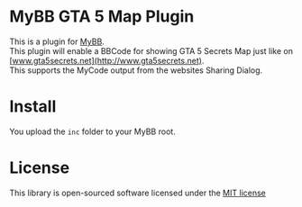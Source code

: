 MyBB GTA 5 Map Plugin
========================

This is a plugin for [MyBB](http://mybb.com).   
This plugin will enable a BBCode for showing GTA 5 Secrets Map just like on [www.gta5secrets.net](http://www.gta5secrets.net).   
This supports the MyCode output from the websites Sharing Dialog.   

# Install
You upload the `inc` folder to your MyBB root.

# License
This library is open-sourced software licensed under the [MIT license](https://github.com/marktopper/mybb-gta5-map/blob/master/LICENSE)
